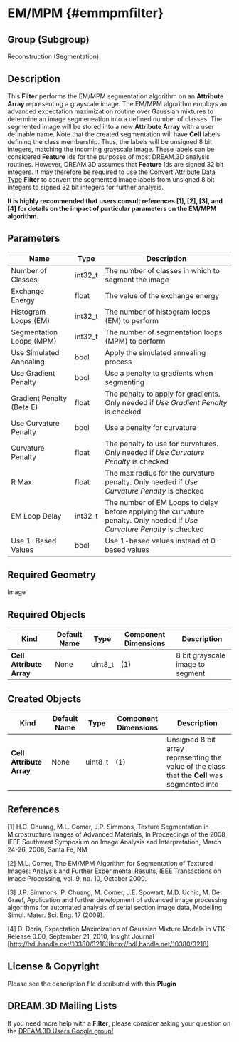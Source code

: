 EM/MPM {#emmpmfilter}
=============

## Group (Subgroup) ##
Reconstruction (Segmentation)

## Description ##
This **Filter** performs the EM/MPM segmentation algorithm on an **Attribute Array** representing a grayscale image. The EM/MPM algorithm employs an advanced expectation maximization routine over Gaussian mixtures to determine an image segmeneation into a defined number of classes. The segmented image will be stored into a new **Attribute Array** with a user definable name. Note that the created segmentation will have **Cell** labels defining the class membership.  Thus, the labels will be unsigned 8 bit integers, matching the incoming grayscale image.  These labels can be considered **Feature** Ids for the purposes of most DREAM.3D analysis routines.  However, DREAM.3D assumes that **Feature** Ids are signed 32 bit integers.  It may therefore be required to use the [Convert Attribute Data Type](ConvertData.html "") **Filter** to convert the segmented image labels from unsigned 8 bit integers to signed 32 bit integers for further analysis.  

**It is highly recommended that users consult references [1], [2], [3], and [4] for details on the impact of particular parameters on the EM/MPM algorithm.**

## Parameters ##
| Name             | Type | Description |
|------------------|------|-------------|
| Number of Classes | int32_t | The number of classes in which to segment the image | 
| Exchange Energy | float | The value of the exchange energy | 
| Histogram Loops (EM) | int32_t | The number of histogram loops (EM) to perform |
| Segmentation Loops (MPM) | int32_t | The number of segmentation loops (MPM) to perform |
| Use Simulated Annealing | bool | Apply the simulated annealing process |
| Use Gradient Penalty | bool | Use a penalty to gradients when segmenting |
| Gradient Penalty (Beta E) | float | The penalty to apply for gradients. Only needed if _Use Gradient Penalty_ is checked |
| Use Curvature Penalty | bool | Use a penalty for curvature |
| Curvature Penalty | float | The penalty to use for curvatures. Only needed if _Use Curvature Penalty_ is checked |
| R Max | float | The max radius for the curvature penalty. Only needed if _Use Curvature Penalty_ is checked |
| EM Loop Delay | int32_t | The number of EM Loops to delay before applying the curvature penalty. Only needed if _Use Curvature Penalty_ is checked |
| Use 1-Based Values | bool | Use 1-based values instead of 0-based values |

## Required Geometry ##
Image

## Required Objects ##
| Kind | Default Name | Type | Component Dimensions | Description |
|------|--------------|------|----------------------|-------------|
| **Cell Attribute Array** | None | uint8_t | (1)  | 8 bit grayscale image to segment |

## Created Objects ##
| Kind | Default Name | Type | Component Dimensions | Description |
|------|--------------|------|----------------------|-------------|
| **Cell Attribute Array** | None | uint8_t | (1) | Unsigned 8 bit array representing the value of the class that the **Cell** was segmented into |

## References ##

[1] H.C. Chuang, M.L. Comer, J.P. Simmons, Texture Segmentation in Microstructure Images of Advanced Materials, In Proceedings of the 2008 IEEE Southwest Symposium on Image Analysis and Interpretation, March 24-26, 2008, Santa Fe, NM

[2] M.L. Comer, The EM/MPM Algorithm for Segmentation of Textured Images: Analysis and Further Experimental Results, IEEE Transactions on Image Processing, vol. 9, no. 10, October 2000. 

[3] J.P. Simmons, P. Chuang, M. Comer, J.E. Spowart, M.D. Uchic, M. De Graef, Application and further development of advanced image processing algorithms for automated analysis of serial section image data, Modelling Simul. Mater. Sci. Eng. 17 (2009). 

[4] D. Doria, Expectation Maximization of Gaussian Mixture Models in VTK - Release 0.00, September 21, 2010, Insight Journal [http://hdl.handle.net/10380/3218](http://hdl.handle.net/10380/3218)


## License & Copyright ##

Please see the description file distributed with this **Plugin**

## DREAM.3D Mailing Lists ##

If you need more help with a **Filter**, please consider asking your question on the [DREAM.3D Users Google group!](https://groups.google.com/forum/?hl=en#!forum/dream3d-users)

